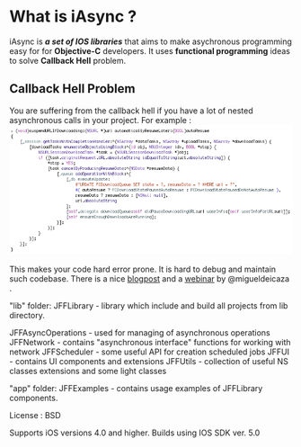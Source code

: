 # What is iAsync ?
iAsync is ***a set of IOS libraries*** that aims to make asychronous programming easy for for **Objective-C** developers. 
It uses **functional programming** ideas to solve **Callback Hell** problem. 



## Callback Hell Problem
You are suffering from the callback hell if you have a lot of nested asynchronous calls in your project. For example :
![Callback Hell](https://github.com/EmbeddedSources/iAsync/raw/readme/readme/1-Callback-Hell.png)

This makes your code hard error prone. It is hard to debug and maintain such codebase. 
There is a nice [blogpost](http://tirania.org/blog/archive/2013/Aug-15.html) and a [webinar](http://blog.xamarin.com/csharp-async-on-ios-and-android/) by @migueldeicaza .



"lib" folder:
JFFLibrary - library which include and build all projects from lib directory.

JFFAsyncOperations - used for managing of asynchronous operations
JFFNetwork - contains "asynchronous interface" functions for working with network
JFFScheduler - some useful API for creation scheduled jobs
JFFUI - contains UI components and extensions
JFFUtils - collection of useful NS classes extensions and some light classes

"app" folder:
JFFExamples - contains usage examples of JFFLibrary components.

License : BSD

Supports iOS versions 4.0 and higher. Builds using IOS SDK ver. 5.0